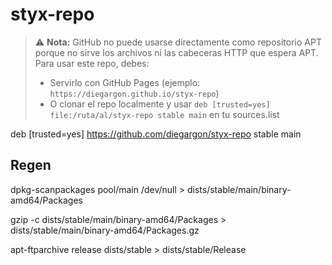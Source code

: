 # styx-repo

> ⚠️ **Nota:** GitHub no puede usarse directamente como repositorio APT porque no sirve los archivos ni las cabeceras HTTP que espera APT.
> Para usar este repo, debes:
> - Servirlo con GitHub Pages (ejemplo: `https://diegargon.github.io/styx-repo`)
> - O clonar el repo localmente y usar `deb [trusted=yes] file:/ruta/al/styx-repo stable main` en tu sources.list

deb [trusted=yes] https://github.com/diegargon/styx-repo stable main

## Regen

dpkg-scanpackages pool/main /dev/null > dists/stable/main/binary-amd64/Packages

gzip -c dists/stable/main/binary-amd64/Packages > dists/stable/main/binary-amd64/Packages.gz

apt-ftparchive release dists/stable > dists/stable/Release
